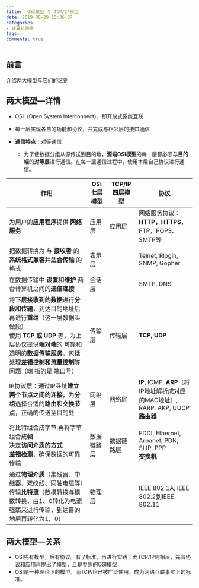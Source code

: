 ```yaml
---
title:  OSI模型 与 TCP/IP模型
date: 2019-08-29 15:36:37
categories:
- 计算机网络
tags:
comments: true
---
```




## 前言

介绍两大模型与它们的区别

<!-- more -->



## 两大模型—详情

- OSI（Open System Interconnect），即开放式系统互联

- 每一层实现各自的功能和协议，并完成与相邻层的接口通信
- **通信特点**：对等通信      
  - 为了使数据分组从源传送到目的地，**源端OSI模型**的每一层都必须与**目的端**的**对等层**进行通信。在每一层通信过程中，使用本层自己协议进行通信。

| 作用                                                         | OSI七层模型 | TCP/IP四层模型 | 协议                                                         |
| ------------------------------------------------------------ | ----------- | -------------- | ------------------------------------------------------------ |
| 为用户的**应用程序**提供 **网络服务**                        | 应用层      | 应用层         | 网络服务协议：**HTTP，HTTPS**，FTP，POP3、SMTP等             |
| 把数据转换为 与 **接收者** 的 **系统格式兼容并适合传输** 的 格式 | 表示层      |                | Telnet, Rlogin, SNMP, Gopher                                 |
| 在数据传输中 **设置和维护** 两台计算机之间的**通信连接**     | 会话层      |                | SMTP, DNS                                                    |
| 将**下层接收到的数据**进行**分段和传输**，到达目的地址后再进行**重组**（这一层数据叫做段）<br />使用 **TCP 或 UDP** 等，为上层协议提供**端对端**的 可靠和透明的**数据传输服务**，包括处理**差错控制和流量控制**等问题（端 指的是 端口号） | 传输层      | 传输层         | **TCP, UDP**                                                 |
| IP协议层：通过IP寻址**建立两个节点之间的连接**，为**分组**选择合适的**路由和交换节点**，正确的传送至目的处 | 网络层      | 网络层         | **IP,** ICMP, **ARP**（将IP地址解析成对应的MAC地址）, RARP, AKP, UUCP<br />**路由器** |
| 将比特组合成字节,再将字节组合成**帧**<br />决定**访问介质的方式**<br />**差错检测**，确保数据的可靠传输 | 数据链路层  | 数据链路层     | FDDI, Ethernet, Arpanet, PDN, SLIP, PPP<br />**交换机**      |
| 通过**物理介质**（集线器、中继器、双绞线、同轴电缆等）传输**比特流**（数模转换与模数转换，由1、0转化为电流强弱来进行传输，到达目的地后再转化为1、0） | 物理层      |                | IEEE 802.1A, IEEE 802.2到IEEE 802.11                         |



## 两大模型—关系

- OSI先有模型，后有协议。有了标准，再进行实践；而TCP/IP则相反，先有协议和应用再提出了模型，且是参照的OSI模型
- OSI是一种理论下的模型，而TCP/IP已被广泛使用，成为网络互联事实上的标准。